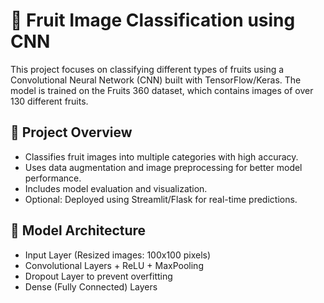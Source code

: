 # 🍎 Fruit Image Classification using CNN

This project focuses on classifying different types of fruits using a Convolutional Neural Network (CNN) built with TensorFlow/Keras. The model is trained on the Fruits 360 dataset, which contains images of over 130 different fruits.

## 📌 Project Overview

- Classifies fruit images into multiple categories with high accuracy.
- Uses data augmentation and image preprocessing for better model performance.
- Includes model evaluation and visualization.
- Optional: Deployed using Streamlit/Flask for real-time predictions.

## 🧠 Model Architecture

- Input Layer (Resized images: 100x100 pixels)
- Convolutional Layers + ReLU + MaxPooling
- Dropout Layer to prevent overfitting
- Dense (Fully Connected) Layers
